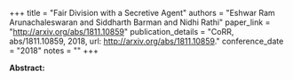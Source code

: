 +++
title = "Fair Division with a Secretive Agent"
authors = "Eshwar Ram Arunachaleswaran and Siddharth Barman and Nidhi Rathi"
paper_link = "http://arxiv.org/abs/1811.10859"
publication_details = "CoRR, abs/1811.10859, 2018, url: <a href='http://arxiv.org/abs/1811.10859' target='_blank'>http://arxiv.org/abs/1811.10859</a>."
conference_date = "2018"
notes = ""
+++

<b>Abstract:</b>
